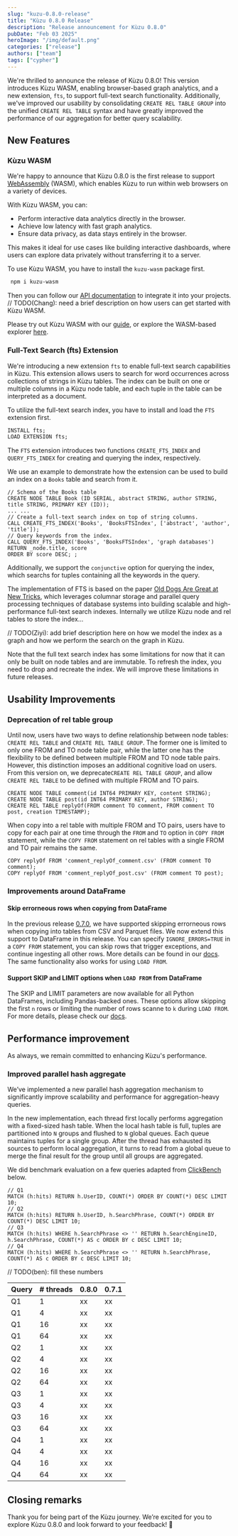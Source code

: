 ```yaml
---
slug: "kuzu-0.8.0-release"
title: "Kùzu 0.8.0 Release"
description: "Release announcement for Kùzu 0.8.0"
pubDate: "Feb 03 2025"
heroImage: "/img/default.png"
categories: ["release"]
authors: ["team"]
tags: ["cypher"]
---
```


We're thrilled to announce the release of Kùzu 0.8.0! 
This version introduces Kùzu WASM, enabling browser-based graph analytics, and a new extension, `fts`, to support full-text search functionality. 
Additionally, we've improved our usability by consolidating `CREATE REL TABLE GROUP` into the unified `CREATE REL TABLE` syntax and have greatly improved the performance of our aggregation for better query scalability.

## New Features
### Kùzu WASM
We're happy to announce that Kùzu 0.8.0 is the first release to support [WebAssembly](https://webassembly.org/) (WASM), which enables Kùzu to run within web browsers on a variety of devices.

With Kùzu WASM, you can:
- Perform interactive data analytics directly in the browser.
- Achieve low latency with fast graph analytics.
- Ensure data privacy, as data stays entirely in the browser.

This makes it ideal for use cases like building interactive dashboards, where users can explore data privately without transferring it to a server.

To use Kùzu WASM, you have to install the `kuzu-wasm` package first.
```bash
 npm i kuzu-wasm
 ```

Then you can follow our [API documentation](xx) to integrate it into your projects.
// TODO(Chang): need a brief description on how users can get started with Kùzu WASM.

Please try out Kùzu WASM with our [guide](xxx), or explore the WASM-based explorer [here](xxx).

### Full-Text Search (fts) Extension
We're introducing a new extension `fts` to enable full-text search capabilities in Kùzu.
This extension allows users to search for word occurrences across collections of strings in Kùzu tables.
The index can be built on one or multiple columns in a Kùzu node table, and each tuple in the table can be interpreted as a document.

To utilize the full-text search index, you have to install and load the `FTS` extension first.
```sql
INSTALL fts;
LOAD EXTENSION fts;
```

The `FTS` extension introduces two functions `CREATE_FTS_INDEX` and `QUERY_FTS_INDEX` for creating and querying the index, respectively.

We use an example to demonstrate how the extension can be used to build an index on a `Books` table and search from it.
```cypher
// Schema of the Books table
CREATE NODE TABLE Book (ID SERIAL, abstract STRING, author STRING, title STRING, PRIMARY KEY (ID));
... ...
// Create a full-text search index on top of string columns.
CALL CREATE_FTS_INDEX('Books', 'BooksFTSIndex', ['abstract', 'author', 'title']);
// Query keywords from the index.
CALL QUERY_FTS_INDEX('Books', 'BooksFTSIndex', 'graph databases') 
RETURN _node.title, score
ORDER BY score DESC; ;
```

Additionally, we support the `conjunctive` option for querying the index, which searchs for tuples containing all the keywords in the query.

The implementation of FTS is based on the paper [Old Dogs Are Great at New Tricks](https://www.duckdb.org/pdf/SIGIR2014-column-stores-ir-prototyping.pdf), which leverages columnar storage and parallel query processing techniques of database systems into building scalable and high-performance full-text search indexes.
Internally we utilize Kùzu node and rel tables to store the index...

// TODO(Ziyi): add brief description here on how we model the index as a graph and how we perform the search on the graph in Kùzu.

Note that the full text search index has some limitations for now that it can only be built on node tables and are immutable. To refresh the index, you need to drop and recreate the index. We will improve these limitations in future releases.

## Usability Improvements
### Deprecation of rel table group
Until now, users have two ways to define relationship between node tables: `CREATE REL TABLE` and `CREATE REL TABLE GROUP`.
The former one is limited to only one FROM and TO node table pair, while the latter one has the flexibility to be defined between multiple FROM and TO node table pairs.
However, this distinction imposes an additional cognitive load on users.
From this version on, we deprecate`CREATE REL TABLE GROUP`, and allow `CREATE REL TABLE` to be defined with multiple FROM and TO pairs.
```cypher
CREATE NODE TABLE comment(id INT64 PRIMARY KEY, content STRING);
CREATE NODE TABLE post(id INT64 PRIMARY KEY, author STRING);
CREATE REL TABLE replyOf(FROM comment TO comment, FROM comment TO post, creation TIMESTAMP);
```

When copy into a rel table with multiple FROM and TO pairs, users have to copy for each pair at one time through the `FROM` and `TO` option in `COPY FROM` statement, while the `COPY FROM` statement on rel tables with a single FROM and TO pair remains the same.
```cypher
COPY replyOf FROM 'comment_replyOf_comment.csv' (FROM comment TO comment);
COPY replyOf FROM 'comment_replyOf_post.csv' (FROM comment TO post);
```

### Improvements around DataFrame
#### Skip errorneous rows when copying from DataFrame
In the previous release [0.7.0](http://localhost:4321/post/kuzu-0.7.0-release/#allow-skipping-erroneous-rows-during-copyload-from), we have supported skipping errorneous rows when copying into tables from CSV and Parquet files. We now extend this support to DataFrame in this release.
You can specify `IGNORE_ERRORS=TRUE` in a `COPY FROM` statement, you can skip rows that trigger exceptions, and continue ingesting all other rows.
More details can be found in our [docs](xxx). The same functionality also works for using `LOAD FROM`.

#### Support SKIP and LIMIT options when `LOAD FROM` from DataFrame
The SKIP and LIMIT parameters are now available for all Python DataFrames, including Pandas-backed ones. These options allow skipping the first `n` rows or limiting the number of rows scanne to `k`  during `LOAD FROM`. For more details, please check our [docs](xxx).

## Performance improvement
As always, we remain committed to enhancing Kùzu's performance.
### Improved parallel hash aggregate
We’ve implemented a new parallel hash aggregation mechanism to significantly improve scalability and performance for aggregation-heavy queries.

In the new implementation, each thread first locally performs aggregation with a fixed-sized hash table.
When the local hash table is full, tuples are partitioned into `N` groups and flushed to `N` global queues. Each queue maintains tuples for a single group.
After the thread has exhausted its sources to perform local aggregation, it turns to read from a global queue to merge the final result for the group until all groups are aggregated.

We did benchmark evaluation on a few queries adapted from [ClickBench](https://benchmark.clickhouse.com) below.

```cypher
// Q1
MATCH (h:hits) RETURN h.UserID, COUNT(*) ORDER BY COUNT(*) DESC LIMIT 10;
// Q2
MATCH (h:hits) RETURN h.UserID, h.SearchPhrase, COUNT(*) ORDER BY COUNT(*) DESC LIMIT 10;
// Q3
MATCH (h:hits) WHERE h.SearchPhrase <> '' RETURN h.SearchEngineID, h.SearchPhrase, COUNT(*) AS c ORDER BY c DESC LIMIT 10;
// Q4
MATCH (h:hits) WHERE h.SearchPhrase <> '' RETURN h.SearchPhrase, COUNT(*) AS c ORDER BY c DESC LIMIT 10;
```

// TODO(ben): fill these numbers

| Query | # threads | 0.8.0 | 0.7.1 |
| ----- | --------- | ----- | ----- |
| Q1 | 1 | xx | xx |
| Q1 | 4 | xx | xx |
| Q1 | 16 | xx | xx |
| Q1 | 64 | xx | xx |
| Q2 | 1 | xx | xx |
| Q2 | 4 | xx | xx |
| Q2 | 16 | xx | xx |
| Q2 | 64 | xx | xx |
| Q3 | 1 | xx | xx |
| Q3 | 4 | xx | xx |
| Q3 | 16 | xx | xx |
| Q3 | 64 | xx | xx |
| Q4 | 1 | xx | xx |
| Q4 | 4 | xx | xx |
| Q4 | 16 | xx | xx |
| Q4 | 64 | xx | xx |

## Closing remarks
Thank you for being part of the Kùzu journey. We’re excited for you to explore Kùzu 0.8.0 and look forward to your feedback! 🎉
